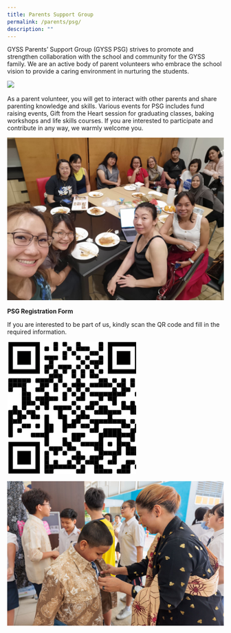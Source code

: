 ```yaml
---
title: Parents Support Group
permalink: /parents/psg/
description: ""
---
```

GYSS Parents’ Support Group (GYSS PSG) strives to promote and strengthen collaboration with the school and community for the GYSS family. We are an active body of parent volunteers who embrace the school vision to provide a caring environment in nurturing the students.

![](/images/Parents/psg%20001.JPG)

As a parent volunteer, you will get to interact with other parents and share parenting knowledge and skills. Various events for PSG includes fund raising events, Gift from the Heart session for graduating classes, baking workshops and life skills courses. If you are interested to participate and contribute in any way, we warmly welcome you.

![](/images/Parents/psg%20002.JPG)

**PSG Registration Form**

If you are interested to be part of us, kindly scan the QR code and fill in the required information.

<img src="/images/PSG%20QR.jpeg" style="width:300px;">

![](/images/Parents/psg%20003.JPG)